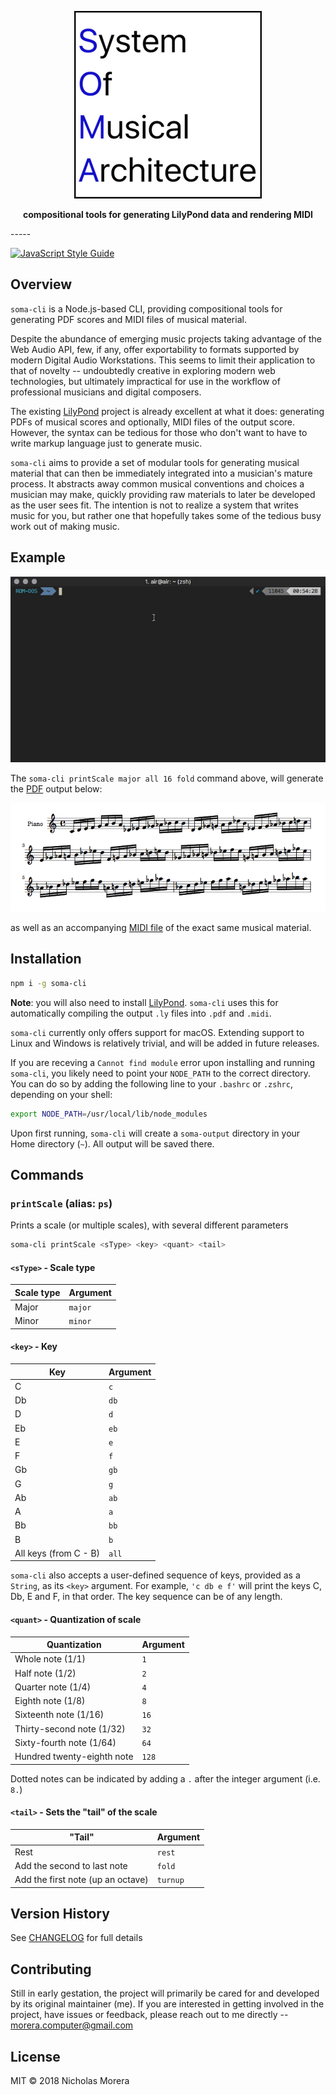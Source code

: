 <p align="center">
<img src="img/soma-logo-v2.png" alt="">
</p>

<p align="center">
  <strong>compositional tools for generating LilyPond data and rendering MIDI</strong>
</p>
-----

[![JavaScript Style Guide](https://cdn.rawgit.com/standard/standard/master/badge.svg)](https://github.com/standard/standard)

## Overview

`soma-cli` is a Node.js-based CLI, providing compositional tools for generating PDF scores and MIDI files of musical material.

Despite the abundance of emerging music projects taking advantage of the Web Audio API, few, if any, offer exportability to formats supported by modern Digital Audio Workstations. This seems to limit their application to that of novelty -- undoubtedly creative in exploring modern web technologies, but ultimately impractical for use in the workflow of professional musicians and digital composers.

The existing [LilyPond](http://lilypond.org/) project is already excellent at what it does: generating PDFs of musical scores and optionally, MIDI files of the output score. However, the syntax can be tedious for those who don't want to have to write markup language just to generate music.

`soma-cli` aims to provide a set of modular tools for generating musical material that can then be immediately integrated into a musician's mature process. It abstracts away common musical conventions and choices a musician may make, quickly providing raw materials to later be developed as the user sees fit. The intention is not to realize a system that writes music for you, but rather one that hopefully takes some of the tedious busy work out of making music.

## Example

<p align="center">
<img src="img/soma1.gif" alt="">
</p>

The `soma-cli printScale major all 16 fold` command above, will generate the [PDF](examples/20181108-00-55-20.pdf) output below:

<p align="center">
<img src="img/somaPDF.png" alt="">
</p>

as well as an accompanying [MIDI file](examples/20181108-00-55-20.midi) of the exact same musical material.

## Installation

```bash
npm i -g soma-cli
```

**Note**: you will also need to install [LilyPond](http://lilypond.org/). `soma-cli` uses this for automatically compiling the output `.ly` files into `.pdf` and `.midi`.

`soma-cli` currently only offers support for macOS. Extending support to Linux and Windows is relatively trivial, and will be added in future releases.

If you are receving a `Cannot find module` error upon installing and running `soma-cli`, you likely need to point your `NODE_PATH` to the correct directory. You can do so by adding the following line to your `.bashrc` or `.zshrc`, depending on your shell:

```bash
export NODE_PATH=/usr/local/lib/node_modules
```

Upon first running, `soma-cli` will create a `soma-output` directory in your Home directory (`~`). All output will be saved there.

## Commands

### `printScale` (alias: `ps`)

Prints a scale (or multiple scales), with several different parameters

```bash
soma-cli printScale <sType> <key> <quant> <tail>
```

#### `<sType>` - Scale type

| Scale type | Argument |
| ---------- | -------- |
| Major      | `major`  |
| Minor      | `minor`  |

#### `<key>` - Key

| Key                   | Argument |
| --------------------- | -------- |
| C                     | `c`      |
| Db                    | `db`     |
| D                     | `d`      |
| Eb                    | `eb`     |
| E                     | `e`      |
| F                     | `f`      |
| Gb                    | `gb`     |
| G                     | `g`      |
| Ab                    | `ab`     |
| A                     | `a`      |
| Bb                    | `bb`     |
| B                     | `b`      |
| All keys (from C - B) | `all`    |

`soma-cli` also accepts a user-defined sequence of keys, provided as a `String`, as its `<key>` argument. For example, `'c db e f'` will print the keys C, Db, E and F, in that order. The key sequence can be of any length.

#### `<quant>` - Quantization of scale

| Quantization               | Argument |
| -------------------------- | -------- |
| Whole note (1/1)           | `1`      |
| Half note (1/2)            | `2`      |
| Quarter note (1/4)         | `4`      |
| Eighth note (1/8)          | `8`      |
| Sixteenth note (1/16)      | `16`     |
| Thirty-second note (1/32)  | `32`     |
| Sixty-fourth note (1/64)   | `64`     |
| Hundred twenty-eighth note | `128`    |

Dotted notes can be indicated by adding a `.` after the integer argument (i.e. `8.`)

#### `<tail>` - Sets the "tail" of the scale

| "Tail"                            | Argument |
| --------------------------------- | -------- |
| Rest                              | `rest`   |
| Add the second to last note       | `fold`   |
| Add the first note (up an octave) | `turnup` |

## Version History

See [CHANGELOG](./CHANGELOG.md) for full details

## Contributing

Still in early gestation, the project will primarily be cared for and developed by its original maintainer (me). If you are interested in getting involved in the project, have issues or feedback, please reach out to me directly -- morera.computer@gmail.com

## License

MIT © 2018 Nicholas Morera
